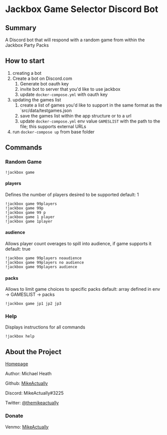 # Jackbox Game Selector Discord Bot

## Summary

A Discord bot that will respond with a random game from within the Jackbox Party Packs

## How to start

1. creating a bot
1. Create a bot on Discord.com
    1. Generate bot oauth key
    1. invite bot to server that you'd like to use jackbox
    1. update `docker-compose.yml` with oauth key
1. updating the games list
    1. create a list of games you'd like to support in the same format as the `src/data/testgames.json
    1. save the games list within the app structure or to a url
    1. update `docker-compose.yml` env value `GAMESLIST` with the path to the file; this supports external URLs
1. run `docker-compose up` from base folder

## Commands

### Random Game

```discord
!jackbox game
```

#### players

Defines the number of players desired to be supported
default: 1

```discord
!jackbox game 99players
!jackbox game 99p
!jackbox game 99 p
!jackbox game 1 player
!jackbox game 1player
```

#### audience

Allows player count overages to spill into audience, if game supports it
default: true

```discord
!jackbox game 99players noaudience
!jackbox game 99players no audience
!jackbox game 99players audience
```

#### packs

Allows to limit game choices to specific packs
default: array defined in env -> GAMESLIST -> packs

```discord
!jackbox game jp1 jp2 jp3
```

### Help

Displays instructions for all commands

```discord
!jackbox help
```

## About the Project

[Homepage](https://github.com/MikeActually/jackbox-discord-app#readme)

Author: Michael Heath

Github: [MikeActually](https://github.com/MikeActually)

Discord: MikeActually#3225

Twitter: [@themikeactually](https://twitter.com/themikeactually)

### Donate

Venmo: [MikeActually](https://venmo.com/mikeactually)
